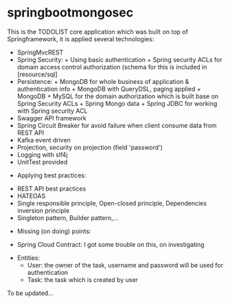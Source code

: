 # springbootmongosec

This is the TODOLIST core application which was built on top of Springframework, it is applied several technologies:
- SpringMvcREST
- Spring Security:
              + Using basic authentication
              + Spring security ACLs for domain access control authorization (schema for this is included in [resource/sql]
- Persistence: 
              + MongoDB for whole business of application & authentication info
              + MongoDB with QueryDSL, paging applied
              + MongoDB 
              + MySQL for the domain authorization which is built base on Spring Security ACLs
              + Spring Mongo data
              + Spring JDBC for working with Spring security ACL
- Swagger API framework
- Spring Circuit Breaker for avoid failure when client consume data from REST API
- Kafka event driven 
- Projection, security on projection (field 'password')
- Logging with slf4j
- UnitTest provided


* Applying best practices:
- REST API best practices
- HATEOAS 
- Single responsible principle, Open-closed principle, Dependencies inversion principle
- Singleton pattern, Builder pattern,...



* Missing (on doing) points:
- Spring Cloud Contract: I got some trouble on this, on investigating


* Entities:
  + User: the owner of the task, username and password will be used for authentication
  + Task: the task which is created by user
  

To be updated...
